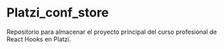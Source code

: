 # Platzi_conf_store
Repositorio para almacenar el proyecto principal del curso profesional de React Hooks en Platzi.
